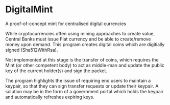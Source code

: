 # DigitalMint
A proof-of-concept mint for centralised digital currencies  
  
While cryptocurrencies often using mining approaches to create value, Central Banks must issue Fiat currency and be able to create/remove money upon demand. This program creates digital coins which are digitially signed (Sha512WithRsa).  
  
Not implemented at this stage is the transfer of coins, which requires the Mint (or other competent body) to act as middle-man and update the public key of the current holder(s) and sign the packet.
  
The program highlights the issue of requiring end users to maintain a keypair, so that they can sign transfer requests or update their keypair. A solution may be in the form of a government portal which holds the keypair and automatically refreshes expiring keys.
